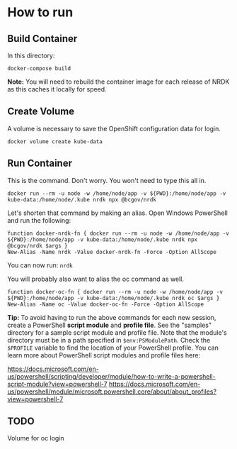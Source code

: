 # How to run

## Build Container

In this directory:

`docker-compose build`

**Note:** You will need to rebuild the container image for each release of NRDK as this caches it locally for speed.

## Create Volume

A volume is necessary to save the OpenShift configuration data for login.

`docker volume create kube-data`


## Run Container

This is the command. Don't worry. You won't need to type this all in.

`docker run --rm -u node -w /home/node/app -v ${PWD}:/home/node/app -v kube-data:/home/node/.kube nrdk npx @bcgov/nrdk`

Let's shorten that command by making an alias. Open Windows PowerShell and run the following:

```
function docker-nrdk-fn { docker run --rm -u node -w /home/node/app -v ${PWD}:/home/node/app -v kube-data:/home/node/.kube nrdk npx @bcgov/nrdk $args }
New-Alias -Name nrdk -Value docker-nrdk-fn -Force -Option AllScope
```

You can now run: `nrdk`

You will probably also want to alias the oc command as well.

```
function docker-oc-fn { docker run --rm -u node -w /home/node/app -v ${PWD}:/home/node/app -v kube-data:/home/node/.kube nrdk oc $args }
New-Alias -Name oc -Value docker-oc-fn -Force -Option AllScope
```

**Tip:** To avoid having to run the above commands for each new session, create a PowerShell __script module__ and __profile file__. See the "samples" directory for a sample script module and profile file. Note that the module's directory must be in a path specified in `$env:PSModulePath`. Check the `$PROFILE` variable to find the location of your PowerShell profile. You can learn more about PowerShell script modules and profile files here:

https://docs.microsoft.com/en-us/powershell/scripting/developer/module/how-to-write-a-powershell-script-module?view=powershell-7
https://docs.microsoft.com/en-us/powershell/module/microsoft.powershell.core/about/about_profiles?view=powershell-7


## TODO

Volume for oc login
